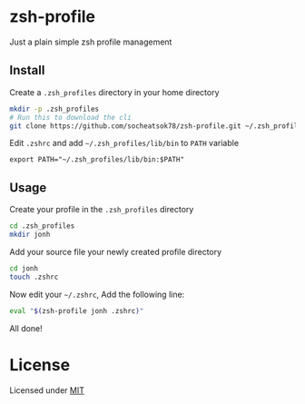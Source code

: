 # zsh-profile
Just a plain simple zsh profile management

## Install

Create a `.zsh_profiles` directory in your home directory

```sh
mkdir -p .zsh_profiles
# Run this to download the cli
git clone https://github.com/socheatsok78/zsh-profile.git ~/.zsh_profiles/lib
```

Edit `.zshrc` and add `~/.zsh_profiles/lib/bin` to `PATH` variable

```
export PATH="~/.zsh_profiles/lib/bin:$PATH"
```

## Usage

Create your profile in the `.zsh_profiles` directory
```sh
cd .zsh_profiles
mkdir jonh
```

Add your source file your newly created profile directory
```sh
cd jonh
touch .zshrc
```

Now edit your `~/.zshrc`, Add the following line:
```sh
eval "$(zsh-profile jonh .zshrc)"
```

All done!

# License
Licensed under [MIT](LICENSE)
